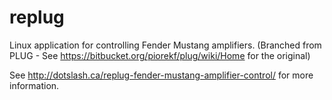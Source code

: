 replug
======

Linux application for controlling Fender Mustang amplifiers. (Branched from PLUG - See https://bitbucket.org/piorekf/plug/wiki/Home for the original)

See http://dotslash.ca/replug-fender-mustang-amplifier-control/ for more information.
